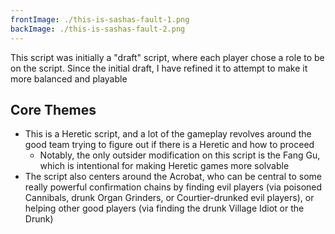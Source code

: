 ```yaml
---
frontImage: ./this-is-sashas-fault-1.png
backImage: ./this-is-sashas-fault-2.png
---
```


This script was initially a "draft" script, where each player chose a role to be on the script. Since the initial draft, I have refined it to attempt to make it more balanced and playable

## Core Themes

- This is a Heretic script, and a lot of the gameplay revolves around the good team trying to figure out if there is a Heretic and how to proceed
  - Notably, the only outsider modification on this script is the Fang Gu, which is intentional for making Heretic games more solvable
- The script also centers around the Acrobat, who can be central to some really powerful confirmation chains by finding evil players (via poisoned Cannibals, drunk Organ Grinders, or Courtier-drunked evil players), or helping other good players (via finding the drunk Village Idiot or the Drunk)
